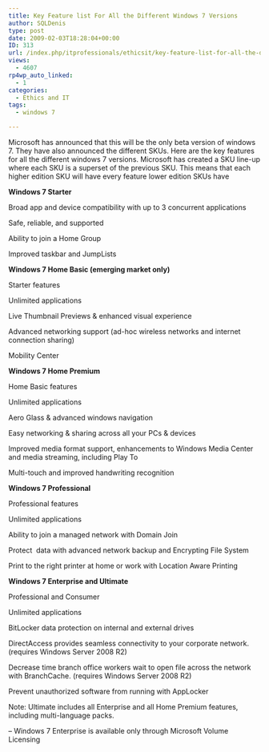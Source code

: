 ```yaml
---
title: Key Feature list For All the Different Windows 7 Versions
author: SQLDenis
type: post
date: 2009-02-03T18:28:04+00:00
ID: 313
url: /index.php/itprofessionals/ethicsit/key-feature-list-for-all-the-different-w/
views:
  - 4607
rp4wp_auto_linked:
  - 1
categories:
  - Ethics and IT
tags:
  - windows 7

---
```

Microsoft has announced that this will be the only beta version of windows 7. They have also announced the different SKUs. Here are the key features for all the different windows 7 versions. Microsoft has created a SKU line-up where each SKU is a superset of the previous SKU. This means that each higher edition SKU will have every feature lower edition SKUs have

**Windows 7 Starter**
  
Broad app and device compatibility with up to 3 concurrent applications
  
Safe, reliable, and supported
  
Ability to join a Home Group
  
Improved taskbar and JumpLists

**Windows 7 Home Basic (emerging market only)**
  
Starter features
  
Unlimited applications

Live Thumbnail Previews & enhanced visual experience
  
Advanced networking support (ad-hoc wireless networks and internet connection sharing)
  
Mobility Center

**Windows 7 Home Premium**
  
Home Basic features
  
Unlimited applications

Aero Glass & advanced windows navigation
  
Easy networking & sharing across all your PCs & devices
  
Improved media format support, enhancements to Windows Media Center and media streaming, including Play To
  
Multi-touch and improved handwriting recognition

**Windows 7 Professional**
  
Professional features
  
Unlimited applications

Ability to join a managed network with Domain Join
  
Protect  data with advanced network backup and Encrypting File System
  
Print to the right printer at home or work with Location Aware Printing

**Windows 7 Enterprise and Ultimate**
  
Professional and Consumer
  
Unlimited applications

BitLocker data protection on internal and external drives
  
DirectAccess provides seamless connectivity to your corporate network.  (requires Windows Server 2008 R2)
  
Decrease time branch office workers wait to open file across the network with BranchCache. (requires Windows Server 2008 R2)
  
Prevent unauthorized software from running with AppLocker

Note: Ultimate includes all Enterprise and all Home Premium features, including multi-language packs.

&#8211; Windows 7 Enterprise is available only through Microsoft Volume Licensing